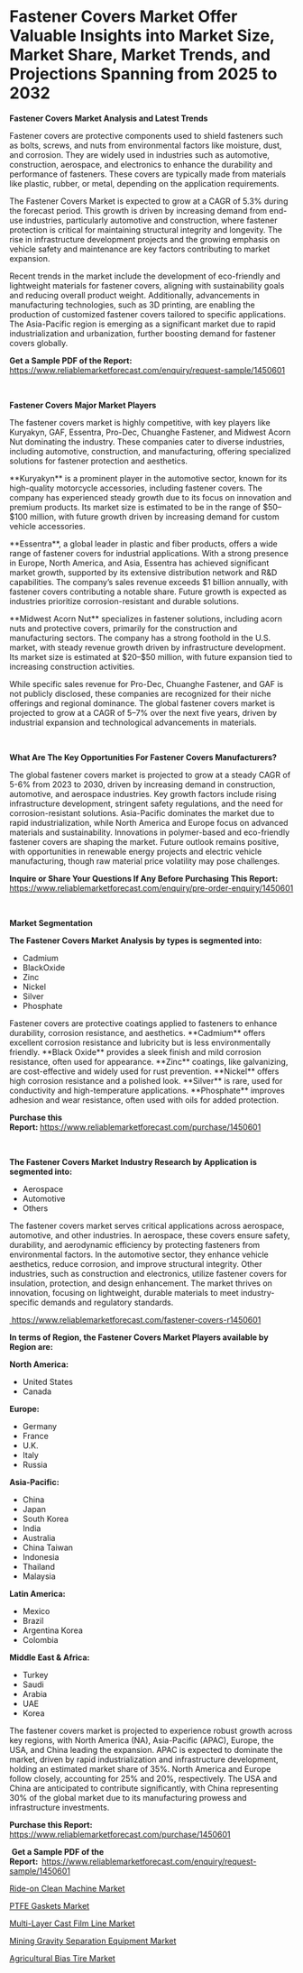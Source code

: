 <p><h1>Fastener Covers Market Offer Valuable Insights into Market Size, Market Share, Market Trends, and Projections Spanning from 2025 to 2032</h1></p><p><strong>Fastener Covers Market Analysis and Latest Trends</strong></p>
<p><p>Fastener covers are protective components used to shield fasteners such as bolts, screws, and nuts from environmental factors like moisture, dust, and corrosion. They are widely used in industries such as automotive, construction, aerospace, and electronics to enhance the durability and performance of fasteners. These covers are typically made from materials like plastic, rubber, or metal, depending on the application requirements.</p><p>The Fastener Covers Market is expected to grow at a CAGR of 5.3% during the forecast period. This growth is driven by increasing demand from end-use industries, particularly automotive and construction, where fastener protection is critical for maintaining structural integrity and longevity. The rise in infrastructure development projects and the growing emphasis on vehicle safety and maintenance are key factors contributing to market expansion.</p><p>Recent trends in the market include the development of eco-friendly and lightweight materials for fastener covers, aligning with sustainability goals and reducing overall product weight. Additionally, advancements in manufacturing technologies, such as 3D printing, are enabling the production of customized fastener covers tailored to specific applications. The Asia-Pacific region is emerging as a significant market due to rapid industrialization and urbanization, further boosting demand for fastener covers globally.</p></p>
<p><strong>Get a Sample PDF of the Report:&nbsp;</strong> <a href="https://www.reliablemarketforecast.com/enquiry/request-sample/1450601?utm_campaign=2173&utm_medium=2&utm_source=Github&utm_content=ia&utm_term=25012025&utm_id=fastener-covers">https://www.reliablemarketforecast.com/enquiry/request-sample/1450601</a></p>
<p>&nbsp;</p>
<p><strong>Fastener Covers Major Market Players</strong></p>
<p><p>The fastener covers market is highly competitive, with key players like Kuryakyn, GAF, Essentra, Pro-Dec, Chuanghe Fastener, and Midwest Acorn Nut dominating the industry. These companies cater to diverse industries, including automotive, construction, and manufacturing, offering specialized solutions for fastener protection and aesthetics.</p><p>**Kuryakyn** is a prominent player in the automotive sector, known for its high-quality motorcycle accessories, including fastener covers. The company has experienced steady growth due to its focus on innovation and premium products. Its market size is estimated to be in the range of $50–$100 million, with future growth driven by increasing demand for custom vehicle accessories.</p><p>**Essentra**, a global leader in plastic and fiber products, offers a wide range of fastener covers for industrial applications. With a strong presence in Europe, North America, and Asia, Essentra has achieved significant market growth, supported by its extensive distribution network and R&D capabilities. The company’s sales revenue exceeds $1 billion annually, with fastener covers contributing a notable share. Future growth is expected as industries prioritize corrosion-resistant and durable solutions.</p><p>**Midwest Acorn Nut** specializes in fastener solutions, including acorn nuts and protective covers, primarily for the construction and manufacturing sectors. The company has a strong foothold in the U.S. market, with steady revenue growth driven by infrastructure development. Its market size is estimated at $20–$50 million, with future expansion tied to increasing construction activities.</p><p>While specific sales revenue for Pro-Dec, Chuanghe Fastener, and GAF is not publicly disclosed, these companies are recognized for their niche offerings and regional dominance. The global fastener covers market is projected to grow at a CAGR of 5–7% over the next five years, driven by industrial expansion and technological advancements in materials.</p></p>
<p>&nbsp;</p>
<p><strong>What Are The Key Opportunities For Fastener Covers Manufacturers?</strong></p>
<p><p>The global fastener covers market is projected to grow at a steady CAGR of 5-6% from 2023 to 2030, driven by increasing demand in construction, automotive, and aerospace industries. Key growth factors include rising infrastructure development, stringent safety regulations, and the need for corrosion-resistant solutions. Asia-Pacific dominates the market due to rapid industrialization, while North America and Europe focus on advanced materials and sustainability. Innovations in polymer-based and eco-friendly fastener covers are shaping the market. Future outlook remains positive, with opportunities in renewable energy projects and electric vehicle manufacturing, though raw material price volatility may pose challenges.</p></p>
<p><strong>Inquire or Share Your Questions If Any Before Purchasing This Report:</strong> <a href="https://www.reliablemarketforecast.com/enquiry/pre-order-enquiry/1450601?utm_campaign=2173&utm_medium=2&utm_source=Github&utm_content=ia&utm_term=25012025&utm_id=fastener-covers">https://www.reliablemarketforecast.com/enquiry/pre-order-enquiry/1450601</a></p>
<p>&nbsp;</p>
<p><strong>Market Segmentation</strong></p>
<p><strong>The Fastener Covers Market Analysis by types is segmented into:</strong></p>
<p><ul><li>Cadmium</li><li>BlackOxide</li><li>Zinc</li><li>Nickel</li><li>Silver</li><li>Phosphate</li></ul></p>
<p><p>Fastener covers are protective coatings applied to fasteners to enhance durability, corrosion resistance, and aesthetics. **Cadmium** offers excellent corrosion resistance and lubricity but is less environmentally friendly. **Black Oxide** provides a sleek finish and mild corrosion resistance, often used for appearance. **Zinc** coatings, like galvanizing, are cost-effective and widely used for rust prevention. **Nickel** offers high corrosion resistance and a polished look. **Silver** is rare, used for conductivity and high-temperature applications. **Phosphate** improves adhesion and wear resistance, often used with oils for added protection.</p></p>
<p><strong>Purchase this Report:&nbsp;</strong><a href="https://www.reliablemarketforecast.com/purchase/1450601?utm_campaign=2173&utm_medium=2&utm_source=Github&utm_content=ia&utm_term=25012025&utm_id=fastener-covers">https://www.reliablemarketforecast.com/purchase/1450601</a></p>
<p>&nbsp;</p>
<p><strong>The Fastener Covers Market Industry Research by Application is segmented into:</strong></p>
<p><ul><li>Aerospace</li><li>Automotive</li><li>Others</li></ul></p>
<p><p>The fastener covers market serves critical applications across aerospace, automotive, and other industries. In aerospace, these covers ensure safety, durability, and aerodynamic efficiency by protecting fasteners from environmental factors. In the automotive sector, they enhance vehicle aesthetics, reduce corrosion, and improve structural integrity. Other industries, such as construction and electronics, utilize fastener covers for insulation, protection, and design enhancement. The market thrives on innovation, focusing on lightweight, durable materials to meet industry-specific demands and regulatory standards.</p></p>
<p><a href="https://www.reliablemarketforecast.com/fastener-covers-r1450601?utm_campaign=2173&utm_medium=2&utm_source=Github&utm_content=ia&utm_term=25012025&utm_id=fastener-covers">&nbsp;https://www.reliablemarketforecast.com/fastener-covers-r1450601</a></p>
<p><strong>In terms of Region, the Fastener Covers Market Players available by Region are:</strong></p>
<p>
    <p> <strong> North America: </strong>
        <ul>
            <li>United States</li>
            <li>Canada</li>
        </ul>
        </p> 
    <p> <strong> Europe: </strong>
        <ul>
            <li>Germany</li>
            <li>France</li>
            <li>U.K.</li>
            <li>Italy</li>
            <li>Russia</li>
        </ul>
        </p> 
    <p> <strong> Asia-Pacific: </strong>
        <ul>
            <li>China</li>
            <li>Japan</li>
            <li>South Korea</li>
            <li>India</li>
            <li>Australia</li>
            <li>China Taiwan</li>
            <li>Indonesia</li>
            <li>Thailand</li>
            <li>Malaysia</li>
        </ul>
        </p> 
    <p> <strong> Latin America: </strong>
        <ul>
            <li>Mexico</li>
            <li>Brazil</li>
            <li>Argentina Korea</li>
            <li>Colombia</li>
        </ul>
        </p> 
    <p> <strong> Middle East & Africa: </strong>
        <ul>
            <li>Turkey</li>
            <li>Saudi</li>
            <li>Arabia</li>
            <li>UAE</li>
            <li>Korea</li>
        </ul>
    </p>
    </p>
<p><p>The fastener covers market is projected to experience robust growth across key regions, with North America (NA), Asia-Pacific (APAC), Europe, the USA, and China leading the expansion. APAC is expected to dominate the market, driven by rapid industrialization and infrastructure development, holding an estimated market share of 35%. North America and Europe follow closely, accounting for 25% and 20%, respectively. The USA and China are anticipated to contribute significantly, with China representing 30% of the global market due to its manufacturing prowess and infrastructure investments.</p></p>
<p><strong>Purchase this Report: </strong><a href="https://www.reliablemarketforecast.com/purchase/1450601?utm_campaign=2173&utm_medium=2&utm_source=Github&utm_content=ia&utm_term=25012025&utm_id=fastener-covers">https://www.reliablemarketforecast.com/purchase/1450601</a></p>
<p>&nbsp;<strong>Get a Sample PDF of the Report:&nbsp;&nbsp;</strong><a href="https://www.reliablemarketforecast.com/enquiry/request-sample/1450601?utm_campaign=2173&utm_medium=2&utm_source=Github&utm_content=ia&utm_term=25012025&utm_id=fastener-covers">https://www.reliablemarketforecast.com/enquiry/request-sample/1450601</a></p>
<p><strong></strong></p>
<p><p><a href="https://www.linkedin.com/pulse/market-demand-revenue-analysis-ride-on-clean-machine-projected-snmvc?utm_campaign=2173&utm_medium=2&utm_source=Github&utm_content=ia&utm_term=25012025&utm_id=fastener-covers">Ride-on Clean Machine Market</a></p><p><a href="https://github.com/GenaGaines34/Market-Research-Report-List-1/blob/main/ptfe-gaskets-market.md?utm_campaign=2173&utm_medium=2&utm_source=Github&utm_content=ia&utm_term=25012025&utm_id=fastener-covers">PTFE Gaskets Market</a></p><p><a href="https://www.linkedin.com/pulse/global-multi-layer-cast-film-line-industry-analysis-share-vwbme?utm_campaign=2173&utm_medium=2&utm_source=Github&utm_content=ia&utm_term=25012025&utm_id=fastener-covers">Multi-Layer Cast Film Line Market</a></p><p><a href="https://www.linkedin.com/pulse/strategic-market-insights-navigating-global-mining-gravity-aoiwe?utm_campaign=2173&utm_medium=2&utm_source=Github&utm_content=ia&utm_term=25012025&utm_id=fastener-covers">Mining Gravity Separation Equipment Market</a></p><p><a href="https://www.linkedin.com/pulse/key-trends-growth-drivers-agricultural-bias-tire-market-ct8he?utm_campaign=2173&utm_medium=2&utm_source=Github&utm_content=ia&utm_term=25012025&utm_id=fastener-covers">Agricultural Bias Tire Market</a></p></p>